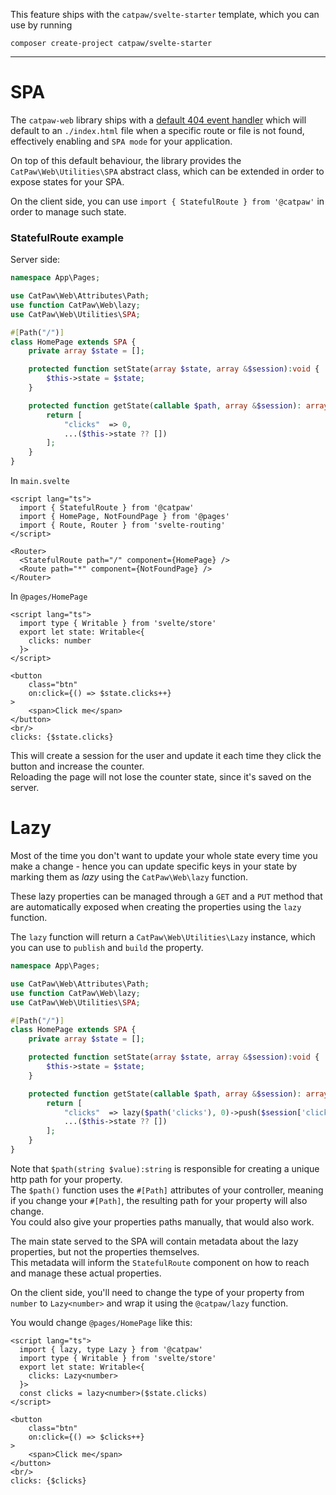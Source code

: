 This feature ships with the `catpaw/svelte-starter` template, which you can use by running<br/>
```
composer create-project catpaw/svelte-starter
```
<hr/>

# SPA

The `catpaw-web` library ships with a [default 404 event handler](./3.WebPathNotFound.md) which will default to an `./index.html` file when a specific route or file is not found, effectively enabling and `SPA mode` for your application.<br/>

On top of this default behaviour, the library provides the `CatPaw\Web\Utilities\SPA` abstract class, which can be extended in order to expose states for your SPA.<br/>

On the client side, you can use `import { StatefulRoute } from '@catpaw'` in order to manage such state.

### StatefulRoute example

Server side:
```php
namespace App\Pages;

use CatPaw\Web\Attributes\Path;
use function CatPaw\Web\lazy;
use CatPaw\Web\Utilities\SPA;

#[Path("/")]
class HomePage extends SPA {
    private array $state = [];

    protected function setState(array $state, array &$session):void {
        $this->state = $state;
    }

    protected function getState(callable $path, array &$session): array {
        return [
            "clicks"  => 0,
            ...($this->state ?? [])
        ];
    }
}
```

In `main.svelte`
```svelte
<script lang="ts">
  import { StatefulRoute } from '@catpaw'
  import { HomePage, NotFoundPage } from '@pages'
  import { Route, Router } from 'svelte-routing'
</script>

<Router>
  <StatefulRoute path="/" component={HomePage} />
  <Route path="*" component={NotFoundPage} />
</Router>
```

In `@pages/HomePage`
```svelte
<script lang="ts">
  import type { Writable } from 'svelte/store'
  export let state: Writable<{
    clicks: number
  }>
</script>

<button
    class="btn"
    on:click={() => $state.clicks++}
>
    <span>Click me</span>
</button>
<br/>
clicks: {$state.clicks}
```

This will create a session for the user and update it each time they click the button and increase the counter.<br/>
Reloading the page will not lose the counter state, since it's saved on the server.

# Lazy

Most of the time you don't want to update your whole state every time you make a change - hence you can update specific keys in your state by marking them as _lazy_ using the `CatPaw\Web\lazy` function.

These lazy properties can be managed through a `GET` and a `PUT` method  that are automatically exposed when creating the properties using the `lazy` function.

The `lazy` function will return a `CatPaw\Web\Utilities\Lazy` instance, which you can use to `publish` and `build` the property.

```php
namespace App\Pages;

use CatPaw\Web\Attributes\Path;
use function CatPaw\Web\lazy;
use CatPaw\Web\Utilities\SPA;

#[Path("/")]
class HomePage extends SPA {
    private array $state = [];

    protected function setState(array $state, array &$session):void {
        $this->state = $state;
    }

    protected function getState(callable $path, array &$session): array {
        return [
            "clicks"  => lazy($path('clicks'), 0)->push($session['clicks'])->build(),
            ...($this->state ?? [])
        ];
    }
}
```

Note that `$path(string $value):string` is responsible for creating a unique http path for your property.<br/>
The `$path()` function uses the `#[Path]` attributes of your controller, meaning if you change your `#[Path]`, the resulting path for your property will also change.<br/>
You could also give your properties paths manually, that would also work.<br/>

The main state served to the SPA will contain metadata about the lazy properties, but not the properties themselves.<br/>
This metadata will inform the `StatefulRoute` component on how to reach and manage these actual properties.

On the client side, you'll need to change the type of your property from `number` to `Lazy<number>` and wrap it using the `@catpaw/lazy` function.

You would change `@pages/HomePage` like this:
```svelte
<script lang="ts">
  import { lazy, type Lazy } from '@catpaw'
  import type { Writable } from 'svelte/store'
  export let state: Writable<{
    clicks: Lazy<number>
  }>
  const clicks = lazy<number>($state.clicks)
</script>

<button
    class="btn"
    on:click={() => $clicks++}
>
    <span>Click me</span>
</button>
<br/>
clicks: {$clicks}
```
